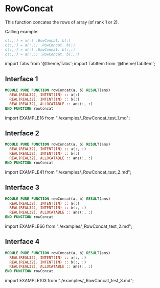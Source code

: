 # RowConcat

<!-- markdownlint-disable MD041 MD013 MD033 -->

This function concates the rows of array (of rank 1 or 2).

Calling example:

```fortran
c(:,:) = a(:) .RowConcat. b(:)
c(:,:) = a(:,:) .RowConcat. b(:)
c(:,:) = a(:) .RowConcat. b(:,:)
c(:,:) = a(:,:) .RowConcat. b(:,:)
```

import Tabs from '@theme/Tabs';
import TabItem from '@theme/TabItem';

## Interface 1

<Tabs>
<TabItem value="interface" label="܀ Interface" default>

```fortran
MODULE PURE FUNCTION rowConcat(a, b) RESULT(ans)
  REAL(REAL32), INTENT(IN) :: a(:)
  REAL(REAL32), INTENT(IN) :: b(:)
  REAL(REAL32), ALLOCATABLE :: ans(:, :)
END FUNCTION rowConcat
```

</TabItem>

<TabItem value="example" label="️܀ See example">

import EXAMPLE16 from "./examples/_RowConcat_test_1.md";

<EXAMPLE16 />

</TabItem>

<TabItem value="close" label="↢ ">

</TabItem>
</Tabs>

## Interface 2

<Tabs>
<TabItem value="interface" label="܀ Interface" default>

```fortran
MODULE PURE FUNCTION rowConcat(a, b) RESULT(ans)
  REAL(REAL32), INTENT(IN) :: a(:, :)
  REAL(REAL32), INTENT(IN) :: b(:)
  REAL(REAL32), ALLOCATABLE :: ans(:, :)
END FUNCTION rowConcat
```

</TabItem>

<TabItem value="example" label="️܀ See example">

import EXAMPLE41 from "./examples/_RowConcat_test_2.md";

<EXAMPLE41 />

</TabItem>

<TabItem value="close" label="↢ ">

</TabItem>
</Tabs>

## Interface 3

<Tabs>
<TabItem value="interface" label="܀ Interface" default>

```fortran
MODULE PURE FUNCTION rowConcat(a, b) RESULT(ans)
  REAL(REAL32), INTENT(IN) :: a(:)
  REAL(REAL32), INTENT(IN) :: b(:, :)
  REAL(REAL32), ALLOCATABLE :: ans(:, :)
END FUNCTION rowConcat
```

</TabItem>

<TabItem value="example" label="️܀ See example">

import EXAMPLE66 from "./examples/_RowConcat_test_2.md";

<EXAMPLE66 />

</TabItem>

<TabItem value="close" label="↢ ">

</TabItem>
</Tabs>

## Interface 4

<Tabs>
<TabItem value="interface" label="܀ Interface" default>

```fortran
MODULE PURE FUNCTION rowConcat(a, b) RESULT(ans)
  REAL(REAL32), INTENT(IN) :: a(:, :)
  REAL(REAL32), INTENT(IN) :: b(:, :)
  REAL(REAL32), ALLOCATABLE :: ans(:, :)
END FUNCTION rowConcat
```

</TabItem>

<TabItem value="example" label="️܀ See example">

import EXAMPLE103 from "./examples/_RowConcat_test_3.md";

<EXAMPLE103 />

</TabItem>

<TabItem value="close" label="↢ ">

</TabItem>
</Tabs>

